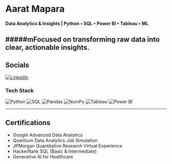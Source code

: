 # Aarat Mapara

#### Data Analytics & Insights | Python • SQL • Power BI • Tableau • ML
#####mFocused on transforming raw data into clear, actionable insights.
---

## Socials
[![LinkedIn](https://img.shields.io/badge/-LinkedIn-white?style=flat&logo=linkedin&logoColor=0A66C2)](https://www.linkedin.com/in/aarat-mapara-637b00193/)

### Tech Stack

![Python](https://img.shields.io/badge/-Python-white?style=flat&logo=python&logoColor=3776AB)
![SQL](https://img.shields.io/badge/-SQL-white?style=flat&logo=postgresql&logoColor=336791)
![Pandas](https://img.shields.io/badge/-Pandas-white?style=flat&logo=pandas&logoColor=150458)
![NumPy](https://img.shields.io/badge/-NumPy-white?style=flat&logo=numpy&logoColor=013243)
![Tableau](https://img.shields.io/badge/-Tableau-white?style=flat&logo=tableau&logoColor=E97627)
![Power BI](https://img.shields.io/badge/-PowerBI-white?style=flat&logo=powerbi&logoColor=F2C811)

---

## Certifications
- Google Advanced Data Analytics
- Quantium Data Analytics Job Simulation  
- JPMorgan Quantitative Research Virtual Experience  
- HackerRank SQL (Basic & Intermediate) 
- Generative AI for Healthcare
